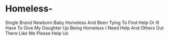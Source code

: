 # Homeless-
Single Brand Newborn Baby Homeless And Been Tying To Find Help Or Ill Have To Give My Daughter Up Being Homeless I Need Help And Others Out There Like Me Please Help Us 
